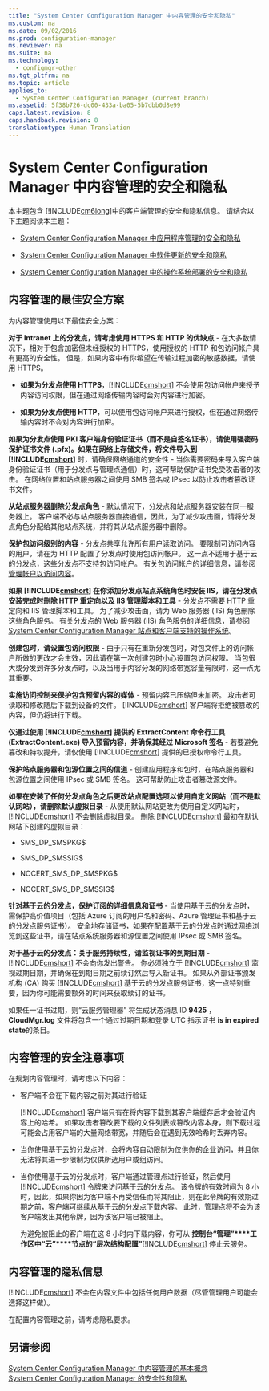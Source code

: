 ```yaml
---
title: "System Center Configuration Manager 中内容管理的安全和隐私"
ms.custom: na
ms.date: 09/02/2016
ms.prod: configuration-manager
ms.reviewer: na
ms.suite: na
ms.technology: 
  - configmgr-other
ms.tgt_pltfrm: na
ms.topic: article
applies_to: 
  - System Center Configuration Manager (current branch)
ms.assetid: 5f38b726-dc00-433a-ba05-5b7dbb0d8e99
caps.latest.revision: 8
caps.handback.revision: 8
translationtype: Human Translation
---
```

# System Center Configuration Manager 中内容管理的安全和隐私
本主题包含 [!INCLUDE[cm6long](../LocTest/includes/cm6long_md.md)]中的客户端管理的安全和隐私信息。 请结合以下主题阅读本主题：  
  
-   [System Center Configuration Manager 中应用程序管理的安全和隐私](../LocTest/Security-and-privacy-for-application-management-in-System-Center-Configuration-Manager.md)  
  
-   [System Center Configuration Manager 中软件更新的安全和隐私](../LocTest/Security-and-privacy-for-software-updates-in-System-Center-Configuration-Manager.md)  
  
-   [System Center Configuration Manager 中的操作系统部署的安全和隐私](../LocTest/Security-and-privacy-for-operating-system-deployment-in-System-Center-Configuration-Manager.md)  
  
##  <a name="BKMK_Security_ContentManagement"></a> 内容管理的最佳安全方案  
 为内容管理使用以下最佳安全方案：  
  
 **对于 Intranet 上的分发点，请考虑使用 HTTPS 和 HTTP 的优缺点** - 在大多数情况下，相对于包含加密但未经授权的 HTTPS，使用授权的 HTTP 和包访问帐户具有更高的安全性。 但是，如果内容中有你希望在传输过程加密的敏感数据，请使用 HTTPS。  
  
-   **如果为分发点使用 HTTPS**，[!INCLUDE[cmshort](../LocTest/includes/cmshort_md.md)] 不会使用包访问帐户来授予内容访问权限，但在通过网络传输内容时会对内容进行加密。  
  
-   **如果为分发点使用 HTTP**，可以使用包访问帐户来进行授权，但在通过网络传输内容时不会对内容进行加密。  
  
 **如果为分发点使用 PKI 客户端身份验证证书（而不是自签名证书），请使用强密码保护证书文件 (.pfx)。如果在网络上存储文件，将文件导入到 [!INCLUDE[cmshort](../LocTest/includes/cmshort_md.md)]** 时，请确保网络通道的安全性 - 当你需要密码来导入客户端身份验证证书（用于分发点与管理点通信）时，这可帮助保护证书免受攻击者的攻击。 在网络位置和站点服务器之间使用 SMB 签名或 IPsec 以防止攻击者篡改证书文件。  
  
 **从站点服务器删除分发点角色** - 默认情况下，分发点和站点服务器安装在同一服务器上。 客户端不必与站点服务器直接通信，因此，为了减少攻击面，请将分发点角色分配给其他站点系统，并将其从站点服务器中删除。  
  
 **保护包访问级别的内容** - 分发点共享允许所有用户读取访问。 要限制可访问内容的用户，请在为 HTTP 配置了分发点时使用包访问帐户。 这一点不适用于基于云的分发点，这些分发点不支持包访问帐户。 有关包访问帐户的详细信息，请参阅[管理帐户以访问内容](../LocTest\Manage-accounts-to-access-content-in-System-Center-Configuration-Manager.md)。
 
  
 **如果 [!INCLUDE[cmshort](../LocTest/includes/cmshort_md.md)] 在你添加分发点站点系统角色时安装 IIS，请在分发点安装完成时删除 HTTP 重定向以及 IIS 管理脚本和工具** - 分发点不需要 HTTP 重定向和 IIS 管理脚本和工具。 为了减少攻击面，请为 Web 服务器 (IIS) 角色删除这些角色服务。  有关分发点的 Web 服务器 (IIS) 角色服务的详细信息，请参阅 [System Center Configuration Manager 站点和客户端支持的操作系统](../Topic/Supported%20operating%20systems%20for%20sites%20and%20clients%20for%20System%20Center%20Configuration%20Manager.md)。  
  
 **创建包时，请设置包访问权限** - 由于只有在重新分发包时，对包文件上的访问帐户所做的更改才会生效，因此请在第一次创建包时小心设置包访问权限。 当包很大或分发到许多分发点时，以及当用于内容分发的网络带宽容量有限时，这一点尤其重要。  
  
 **实施访问控制来保护包含预留内容的媒体** - 预留内容已压缩但未加密。 攻击者可读取和修改随后下载到设备的文件。 [!INCLUDE[cmshort](../LocTest/includes/cmshort_md.md)] 客户端将拒绝被篡改的内容，但仍将进行下载。  
  
 **仅通过使用 [!INCLUDE[cmshort](../LocTest/includes/cmshort_md.md)] 提供的 ExtractContent 命令行工具 (ExtractContent.exe) 导入预留内容，并确保其经过 Microsoft 签名** - 若要避免篡改和特权提升，请仅使用 [!INCLUDE[cmshort](../LocTest/includes/cmshort_md.md)] 提供的已授权命令行工具。  
  
 **保护站点服务器和包源位置之间的信道** - 创建应用程序和包时，在站点服务器和包源位置之间使用 IPsec 或 SMB 签名。 这可帮助防止攻击者篡改源文件。  
  
 **如果在安装了任何分发点角色之后更改站点配置选项以使用自定义网站（而不是默认网站），请删除默认虚拟目录** - 从使用默认网站更改为使用自定义网站时，[!INCLUDE[cmshort](../LocTest/includes/cmshort_md.md)] 不会删除虚拟目录。 删除 [!INCLUDE[cmshort](../LocTest/includes/cmshort_md.md)] 最初在默认网站下创建的虚拟目录：  
  
-   SMS_DP_SMSPKG$  
  
-   SMS_DP_SMSSIG$  
  
-   NOCERT_SMS_DP_SMSPKG$  
  
-   NOCERT_SMS_DP_SMSSIG$  
  
 **针对基于云的分发点，保护订阅的详细信息和证书** - 当使用基于云的分发点时，需保护高价值项目（包括 Azure 订阅的用户名和密码、Azure 管理证书和基于云的分发点服务证书）。 安全地存储证书，如果在配置基于云的分发点时通过网络浏览到这些证书，请在站点系统服务器和源位置之间使用 IPsec 或 SMB 签名。  
  
 **对于基于云的分发点：关于服务持续性，请监视证书的到期日期** -   
                [!INCLUDE[cmshort](../LocTest/includes/cmshort_md.md)] 不会向你发出警告。 你必须独立于 [!INCLUDE[cmshort](../LocTest/includes/cmshort_md.md)] 监视过期日期，并确保在到期日期之前续订然后导入新证书。 如果从外部证书颁发机构 (CA) 购买 [!INCLUDE[cmshort](../LocTest/includes/cmshort_md.md)] 基于云的分发点服务证书，这一点特别重要，因为你可能需要额外的时间来获取续订的证书。  
  
 如果任一证书过期，则“云服务管理器”  将生成状态消息 ID **9425** ， **CloudMgr.log** 文件将包含一个通过过期日期和登录 UTC 指示证书 **is in expired state**的条目。  
  
## 内容管理的安全注意事项  
在规划内容管理时，请考虑以下内容：  
  
-   客户端不会在下载内容之前对其进行验证  
  
     [!INCLUDE[cmshort](../LocTest/includes/cmshort_md.md)] 客户端只有在将内容下载到其客户端缓存后才会验证内容上的哈希。 如果攻击者篡改要下载的文件列表或篡改内容本身，则下载过程可能会占用客户端的大量网络带宽，并随后会在遇到无效哈希时丢弃内容。  
  
-   当你使用基于云的分发点时，会将内容自动限制为仅供你的企业访问，并且你无法将其进一步限制为仅供所选用户或组访问。  
  
-   当你使用基于云的分发点时，客户端通过管理点进行验证，然后使用 [!INCLUDE[cmshort](../LocTest/includes/cmshort_md.md)] 令牌来访问基于云的分发点。 该令牌的有效时间为 8 小时，因此，如果你因为客户端不再受信任而将其阻止，则在此令牌的有效期过期之前，客户端可继续从基于云的分发点下载内容。 此时，管理点将不会为该客户端发出其他令牌，因为该客户端已被阻止。  
  
     为避免被阻止的客户端在这 8 小时内下载内容，你可从 **控制台“管理”****工作区中“云”****节点的“层次结构配置”**[!INCLUDE[cmshort](../LocTest/includes/cmshort_md.md)] 停止云服务。  
  
##  <a name="BKMK_Privacy_ContentManagement"></a> 内容管理的隐私信息  
 [!INCLUDE[cmshort](../LocTest/includes/cmshort_md.md)] 不会在内容文件中包括任何用户数据（尽管管理用户可能会选择这样做）。  
  
 在配置内容管理之前，请考虑隐私要求。  
    
## 另请参阅  
 [System Center Configuration Manager 中内容管理的基本概念](../LocTest/Fundamental-concepts-for-content-management-in-System-Center-Configuration-Manager.md)   
 [System Center Configuration Manager 的安全性和隐私](../LocTest/Security-and-privacy-for-System-Center-Configuration-Manager.md)